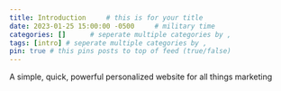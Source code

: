 ```yaml
---
title: Introduction     # this is for your title
date: 2023-01-25 15:00:00 -0500     # military time
categories: []      # seperate multiple categories by ,
tags: [intro] # seperate multiple categories by ,
pin: true # this pins posts to top of feed (true/false)
---
```


A simple, quick, powerful personalized website for all things marketing